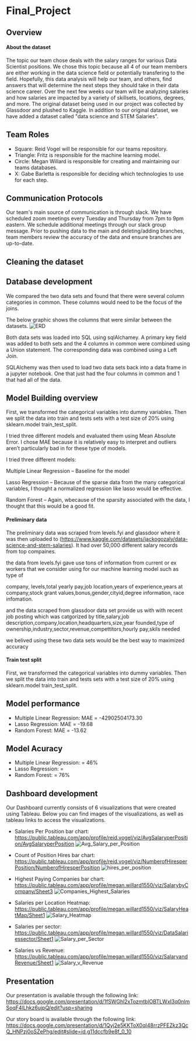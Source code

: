 # Final_Project


## Overview


#### About the dataset
The topic our team chose deals with the salary ranges for various Data Scientist positions. We chose this topic because all 4 of our team members are either working in the data science field or potentially transfering to the field. Hopefully, this data analysis will help our team, and others, find answers that will determine the next steps they should take in their data science career. Over the next few weeks our team will be analyzing salaries and how salaries are impacted by a variety of skillsets, locations, degrees, and more. The original dataset being used in our project was collected by Glassdoor and plushed to Kaggle. In addition to our original dataset, we have added a dataset called "data science and STEM Salaries". 

## Team Roles
- Square: Reid Vogel will be responsible for our teams repository.
- Triangle: Fritz is responsible for the machine learning model. 
- Circle: Megan Willard is responsible for creating and maintaining our teams databases. 
- X: Gabe Barletta is responsible for deciding which technologies to use for each step. 


## Communication Protocols
Our team's main source of communication is through slack. We have scheduled zoom meetings every Tuesday and Thursday from 7pm to 9pm eastern. We schedule additional meetings through our slack group message. Prior to pushing data to the main and deleting/adding branches, team members review the accuracy of the data and ensure branches are up-to-date. 

## Cleaning the dataset

## Database development

We compared the two data sets and found that there were several column categories in common. These columns would need to be the focus of the joins. 

  The below graphic shows the columns that were similar between the datasets.
![ERD](https://user-images.githubusercontent.com/90511014/161175880-a6d1e738-ef17-4194-b44f-e5a5fe1a3f8e.png)

Both data sets was loaded into SQL using sqlAlchamey. 
A primary key field was added to both sets and the 4 columns in common were combined using a Union statement. The corresponding data was combined using a Left Join. 

SQLAlchemy was then used to load two data sets back into a data frame in a jupyter notebook. One that just had the four columns in common and 1 that had all of the data. 

## Model Building overview

First, we transformed the categorical variables into dummy variables. Then we  split the data into train and tests sets with a test size of 20% using sklearn.model train_test_split.

I tried three different models and evaluated them using Mean Absolute Error. I chose MAE because it is relatively easy to interpret and outliers aren’t particularly bad in for these type of models.

I tried three different models:

Multiple Linear Regression – Baseline for the model

Lasso Regression – Because of the sparse data from the many categorical variables, I thought a normalized regression like lasso would be effective.

Random Forest – Again, wbecause of the sparsity associated with the data, I thought that this would be a good fit.

#### Preliminary data

The preliminary data was scraped from levels.fyi and glassdoor where it was then uploaded to (https://www.kaggle.com/datasets/jackogozaly/data-science-and-stem-salaries). It had over 50,000 different salary records from top compaines. 

the data from levels.fyi gave use tons of information from current or ex workers that we consider using for our machine learning model such as type of 

company, levels,total yearly pay,job location,years of experience,years at company,stock grant values,bonus,gender,cityid,degree information, race infomation.  

and the data scraped from glassdoor data set provide us with with recent job posting which was catgorized by 
title,salary,job description,company,location,headquarters,size,year founded,type of ownership,industry,sector,revenue,compettitors,hourly pay,skils needed

we belived using these two data sets would be the best way to maximized accuracy 

#### Train test split
 First, we transformed the categorical variables into dummy variables. Then we split the data into train and tests sets with a test size of 20% using sklearn.model train_test_split.

## Model performance

* Multiple Linear Regression: MAE = -42902504173.30
* Lasso Regression: MAE = -19.68
* Random Forest: MAE = -13.62

## Model Acuracy 
* Multiple Linear Regression: = 46%
* Lasso Regression: = 
* Random Forest:  = 76%

## Dashboard development
Our Dashboard currently consists of 6 visualizations that were created using Tableau. Below you can find images of the visualizations, as well as tableau links to access the visualizations. 
- Salaries Per Position bar chart: https://public.tableau.com/app/profile/reid.vogel/viz/AvgSalaryperPosition/AvgSalaryperPosition
![Avg_Salary_per_Position](https://user-images.githubusercontent.com/92598335/161164327-2efa161e-f748-422e-922b-ac463ddbba62.png)

- Count of Position Hires bar chart: https://public.tableau.com/app/profile/reid.vogel/viz/NumberofHiresperPosition/NumberofHiresperPosition
![hires_per_position](https://user-images.githubusercontent.com/92598335/161164256-c323fd91-59a1-45d0-8d56-4e4b8dfe3a30.png)

- Highest Paying Companies bar chart: https://public.tableau.com/app/profile/megan.willard1550/viz/SalarybyCompany/Sheet3
![Companies_Highest_Salaries](https://user-images.githubusercontent.com/92598335/161166741-e2727cbd-47c7-4476-974a-81c41b9f39cf.png)

- Salaries per Location Heatmap: https://public.tableau.com/app/profile/megan.willard1550/viz/SalaryHeatMap/Sheet1
![Salary_Heatmap](https://user-images.githubusercontent.com/92598335/161164829-76e92aab-d5f5-4bfa-b17e-a5e0a12bc35d.png)


- Salaries per sector: https://public.tableau.com/app/profile/megan.willard1550/viz/DataSalariessector/Sheet1
![Salary_per_Sector](https://user-images.githubusercontent.com/92598335/161164904-4a0bb1b8-ca2b-4982-be27-01679f988a0d.png)


- Salaries vs Revenue: https://public.tableau.com/app/profile/megan.willard1550/viz/SalaryandRevenue/Sheet1
![Salary_v_Revenue](https://user-images.githubusercontent.com/92598335/161164785-6f61eef1-7a2d-4303-8dc1-8426d2f577fd.png)




## Presentation
Our presentation is available through the following link:
https://docs.google.com/presentation/d/1fSWGhl2xTozmtblOBTLWxI3q0nlmSoqF4lLhkz6ujpQ/edit?usp=sharing

Our story board is available through the following link:
https://docs.google.com/presentation/d/1Qyj2e5KKToX0qI48rrzPFEZkz3QcQ_HNPzj0oSZePhg/edit#slide=id.g11dccfb9e8f_0_10
